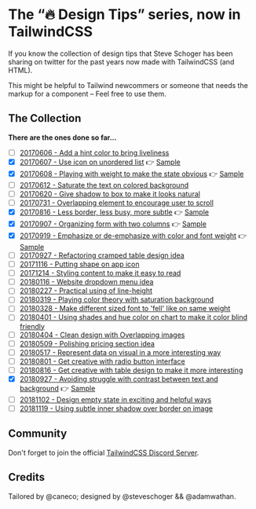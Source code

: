 <p align="center">
    <img src="https://res.cloudinary.com/caneco/image/upload/w_1732,q_80/v1556208548/caneco.xyz/design-tips/design-tips_caneco_xyz_e7igfa.jpg" alt="">
<p>

<br>

# The “🔥 Design Tips” series, now in TailwindCSS

If you know the collection of design tips that Steve Schoger has been sharing on twitter for the past years now made with TailwindCSS (and HTML).

This might be helpful to Tailwind newcommers or someone that needs the markup for a component – Feel free to use them.

## The Collection

**There are the ones done so far...**

- [ ] [20170606 - Add a hint color to bring liveliness](https://twitter.com/steveschoger/status/872114194816126977)
- [x] [20170607 - Use icon on unordered list](https://twitter.com/steveschoger/status/872478203016826880) 👉 [Sample](https://design-tips.caneco.xyz/20170607)
- [x] [20170608 - Playing with weight to make the state obvious](https://twitter.com/steveschoger/status/872865304719892480) 👉 [Sample](https://design-tips.caneco.xyz/20170608)
- [ ] [20170612 - Saturate the text on colored background](https://twitter.com/steveschoger/status/874333097168314370)
- [ ] [20170620 - Give shadow to box to make it looks natural](https://twitter.com/steveschoger/status/877209916179709955)
- [ ] [20170731 - Overlapping element to encourage user to scroll](https://twitter.com/steveschoger/status/892077100705996801)
- [x] [20170816 - Less border, less busy, more subtle](https://twitter.com/steveschoger/status/897849211110273024) 👉 [Sample](https://design-tips.caneco.xyz/20170816)
- [x] [20170907 - Organizing form with two columns](https://twitter.com/steveschoger/status/905830324139155458) 👉 [Sample](https://design-tips.caneco.xyz/20170907)
- [x] [20170919 - Emphasize or de-emphasize with color and font weight](https://twitter.com/steveschoger/status/910162010754748416) 👉 [Sample](https://design-tips.caneco.xyz/20170919)
- [ ] [20170927 - Refactoring cramped table design idea](https://twitter.com/steveschoger/status/913062604540653568)
- [ ] [20171116 - Putting shape on app icon](https://twitter.com/steveschoger/status/931198630333165568)
- [ ] [20171214 - Styling content to make it easy to read](https://twitter.com/steveschoger/status/941378205549809669)
- [ ] [20180116 - Website dropdown menu idea](https://twitter.com/steveschoger/status/953297226985549825)
- [ ] [20180227 - Practical using of line-height](https://twitter.com/steveschoger/status/968519052800024577)
- [ ] [20180319 - Playing color theory with saturation background](https://twitter.com/steveschoger/status/975796307196604417)
- [ ] [20180328 - Make different sized font to 'fell' like on same weight](https://twitter.com/steveschoger/status/979055525060055040)
- [ ] [20180401 - Using shades and hue color on chart to make it color blind friendly](https://twitter.com/steveschoger/status/1112731452704202752)
- [ ] [20180404 - Clean design with Overlapping images](https://twitter.com/steveschoger/status/981606881255976961)
- [ ] [20180509 - Polishing pricing section idea](https://twitter.com/steveschoger/status/994234772502339586)
- [ ] [20180517 - Represent data on visual in a more interesting way](https://twitter.com/steveschoger/status/997125312411570176)
- [ ] [20180801 - Get creative with radio button interface](https://twitter.com/steveschoger/status/1024720091546562560)
- [ ] [20180816 - Get creative with table design to make it more interesting](https://twitter.com/steveschoger/status/1030141801158594560)
- [x] [20180927 - Avoiding struggle with contrast between text and background](https://twitter.com/steveschoger/status/1045371124274483200) 👉 [Sample](https://design-tips.caneco.xyz/20180927)
- [ ] [20181102 - Design empty state in exciting and helpful ways](https://twitter.com/steveschoger/status/1058398981888376832)
- [ ] [20181119 - Using subtle inner shadow over border on image](https://twitter.com/steveschoger/status/1064541476615593984)

## Community

Don't forget to join the official [TailwindCSS Discord Server](https://discord.gg/7NF8GNe).

## Credits

Tailored by @caneco; designed by @steveschoger && @adamwathan.

